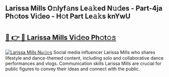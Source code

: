 ## Larissa Mills O𝚗lyf𝚊ns Le𝚊𝚔ed N𝚞𝚍es - Part-4ja Ph𝚘tos Vi𝚍eo - H𝚘t Part Le𝚊𝚔s knYwU

# <h2><a href="http://hf3vsp.feru.top/?c=Larissa+Mills">🔗 👉 🔴 Larissa Mills Vi𝚍𝚎o Ph𝚘t𝚘𝚜</a></h2>

[![Larissa Mills Nu𝚍𝚎s](https://i.imgur.com/0TWrTi3.gif)](http://hf3vsp.feru.top/?c=Larissa+Mills)
Social media influencer Larissa Mills who shares lifestyle and dance-themed content, including solo and collaborative dance performances and vlogs. Communication skills Larissa Mills are crucial for public figures to convey their ideas and connect with the public. 
